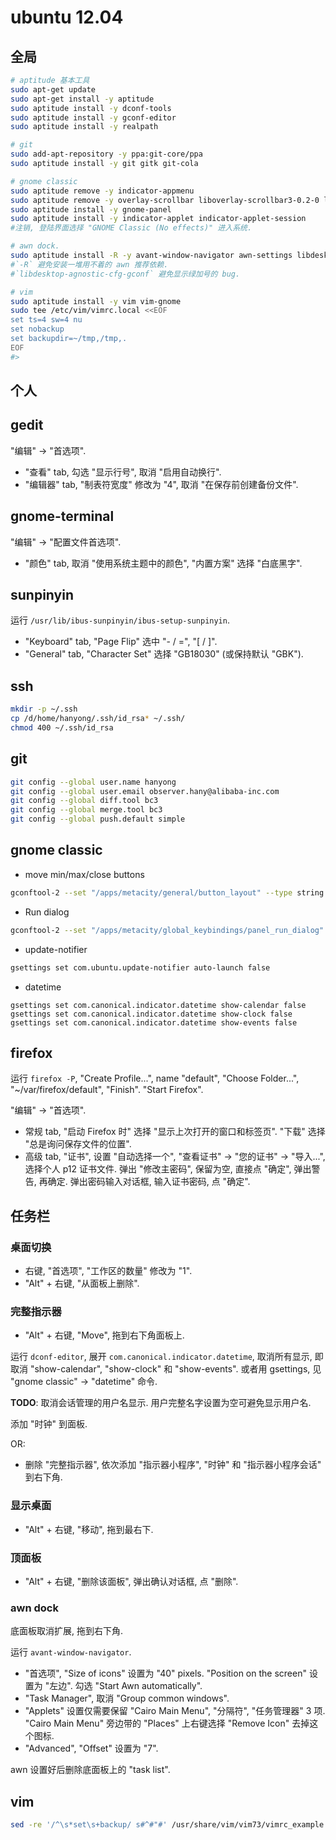 ubuntu 12.04
===

## 全局

```sh
# aptitude 基本工具
sudo apt-get update
sudo apt-get install -y aptitude
sudo aptitude install -y dconf-tools
sudo aptitude install -y gconf-editor
sudo aptitude install -y realpath

# git
sudo add-apt-repository -y ppa:git-core/ppa
sudo aptitude install -y git gitk git-cola

# gnome classic
sudo aptitude remove -y indicator-appmenu
sudo aptitude remove -y overlay-scrollbar liboverlay-scrollbar3-0.2-0 liboverlay-scrollbar-0.2-0
sudo aptitude install -y gnome-panel
sudo aptitude install -y indicator-applet indicator-applet-session
#注销, 登陆界面选择 "GNOME Classic (No effects)" 进入系统.

# awn dock.
sudo aptitude install -R -y avant-window-navigator awn-settings libdesktop-agnostic-cfg-gconf
#`-R` 避免安装一堆用不着的 awn 推荐依赖. 
#`libdesktop-agnostic-cfg-gconf` 避免显示绿加号的 bug.

# vim
sudo aptitude install -y vim vim-gnome
sudo tee /etc/vim/vimrc.local <<EOF
set ts=4 sw=4 nu
set nobackup
set backupdir=~/tmp,/tmp,.
EOF
#>
```

## 个人

## gedit

"编辑" -> "首选项".
* "查看" tab, 勾选 "显示行号", 取消 "启用自动换行".
* "编辑器" tab, "制表符宽度" 修改为 "4", 取消 "在保存前创建备份文件".

## gnome-terminal

"编辑" -> "配置文件首选项".

* "颜色" tab, 取消 "使用系统主题中的颜色", "内置方案" 选择 "白底黑字".

## sunpinyin

运行 `/usr/lib/ibus-sunpinyin/ibus-setup-sunpinyin`.
* "Keyboard" tab, "Page Flip" 选中 "- / =", "[ / ]".
* "General" tab, "Character Set" 选择 "GB18030" (或保持默认 "GBK").

## ssh

```sh
mkdir -p ~/.ssh
cp /d/home/hanyong/.ssh/id_rsa* ~/.ssh/
chmod 400 ~/.ssh/id_rsa
```

## git

```sh
git config --global user.name hanyong
git config --global user.email observer.hany@alibaba-inc.com
git config --global diff.tool bc3
git config --global merge.tool bc3
git config --global push.default simple
```

## gnome classic

* move min/max/close buttons

```sh
gconftool-2 --set "/apps/metacity/general/button_layout" --type string ":minimize,maximize,close"
```

* Run dialog

```sh
gconftool-2 --set "/apps/metacity/global_keybindings/panel_run_dialog" --type string "<Alt>F2"
```

* update-notifier

```sh
gsettings set com.ubuntu.update-notifier auto-launch false
```

* datetime

```
gsettings set com.canonical.indicator.datetime show-calendar false
gsettings set com.canonical.indicator.datetime show-clock false
gsettings set com.canonical.indicator.datetime show-events false
```

## firefox

运行 `firefox -P`, "Create Profile...", name "default", 
"Choose Folder...", "~/var/firefox/default", "Finish".
"Start Firefox".

"编辑" -> "首选项".

* 常规 tab, "启动 Firefox 时" 选择 "显示上次打开的窗口和标签页".
"下载" 选择 "总是询问保存文件的位置".
* 高级 tab, "证书", 设置 "自动选择一个", "查看证书" -> "您的证书" -> "导入...", 选择个人 p12 证书文件.
弹出 "修改主密码", 保留为空, 直接点 "确定", 弹出警告, 再确定.
弹出密码输入对话框, 输入证书密码, 点 "确定".

## 任务栏

### 桌面切换
* 右键, "首选项", "工作区的数量" 修改为 "1".
* "Alt" + 右键, "从面板上删除".

### 完整指示器

* "Alt" + 右键, "Move", 拖到右下角面板上.

运行 `dconf-editor`, 展开 `com.canonical.indicator.datetime`, 
取消所有显示, 即取消 "show-calendar", "show-clock" 和 "show-events".
或者用 gsettings, 见 "gnome classic" -> "datetime" 命令.

**TODO**: 取消会话管理的用户名显示. 用户完整名字设置为空可避免显示用户名.

添加 "时钟" 到面板.

OR:

* 删除 "完整指示器", 依次添加 "指示器小程序", "时钟" 和 "指示器小程序会话" 到右下角.

### 显示桌面

* "Alt" + 右键, "移动", 拖到最右下.

### 顶面板

* "Alt" + 右键, "删除该面板", 弹出确认对话框, 点 "删除".

### awn dock

底面板取消扩展, 拖到右下角.

运行 `avant-window-navigator`.

* "首选项", "Size of icons" 设置为 "40" pixels.
"Position on the screen" 设置为 "左边".
勾选 "Start Awn automatically".
* "Task Manager", 取消 "Group common windows".
* "Applets" 设置仅需要保留 "Cairo Main Menu", "分隔符", "任务管理器" 3 项.
"Cairo Main Menu" 旁边带的 "Places" 上右键选择 "Remove Icon" 去掉这个图标.
* "Advanced", "Offset" 设置为 "7".

awn 设置好后删除底面板上的 "task list".

## vim

```sh
sed -re '/^\s*set\s+backup/ s#^#"#' /usr/share/vim/vim73/vimrc_example.vim > ~/.vimrc
```

